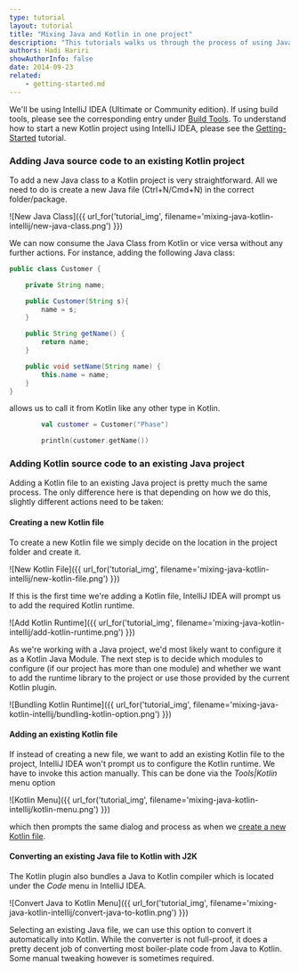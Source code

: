 ```yaml
---
type: tutorial
layout: tutorial
title: "Mixing Java and Kotlin in one project"
description: "This tutorials walks us through the process of using Java and Kotlin in a single IntelliJ IDEA project."
authors: Hadi Hariri
showAuthorInfo: false
date: 2014-09-23
related:
    - getting-started.md
---
```


We'll be using IntelliJ IDEA (Ultimate or Community edition). If using build tools, please see the corresponding
entry under [Build Tools](build-tools.html). To understand how to start a new Kotlin project using IntelliJ IDEA,
please see the [Getting-Started](getting-started.html) tutorial.

### Adding Java source code to an existing Kotlin project
To add a new Java class to a Kotlin project is very straightforward. All we need to do is create a new Java file (Ctrl+N/Cmd+N) in the correct folder/package.

![New Java Class]({{ url_for('tutorial_img', filename='mixing-java-kotlin-intellij/new-java-class.png') }})


We can now consume the Java Class from Kotlin or vice versa without any further actions. For instance, adding the following Java class:

``` java
public class Customer {

    private String name;

    public Customer(String s){
        name = s;
    }

    public String getName() {
        return name;
    }

    public void setName(String name) {
        this.name = name;
    }
}
```

allows us to call it from Kotlin like any other type in Kotlin.

``` kotlin
        val customer = Customer("Phase")

        println(customer.getName())
```


### Adding Kotlin source code to an existing Java project
Adding a Kotlin file to an existing Java project is pretty much the same process. The only difference here is that depending on how we do this, slightly different actions need to be taken:

#### Creating a new Kotlin file
To create a new Kotlin file we simply decide on the location in the project folder and create it.

![New Kotlin File]({{ url_for('tutorial_img', filename='mixing-java-kotlin-intellij/new-kotlin-file.png') }})

If this is the first time we're adding a Kotlin file, IntelliJ IDEA will prompt us to add the required Kotlin runtime.

![Add Kotlin Runtime]({{ url_for('tutorial_img', filename='mixing-java-kotlin-intellij/add-kotlin-runtime.png') }})

As we're working with a Java project, we'd most likely want to configure it as a Kotlin Java Module.
The next step is to decide which modules to configure (if our project has more than one module) and whether we want to
add the runtime library to the project or use those provided by the current Kotlin plugin.

![Bundling Kotlin Runtime]({{ url_for('tutorial_img', filename='mixing-java-kotlin-intellij/bundling-kotlin-option.png') }})

#### Adding an existing Kotlin file
If instead of creating a new file, we want to add an existing Kotlin file to the project, IntelliJ IDEA won't prompt us to configure the Kotlin runtime. We have to invoke
this action manually. This can be done via the *Tools\|Kotlin* menu option


![Kotlin Menu]({{ url_for('tutorial_img', filename='mixing-java-kotlin-intellij/kotlin-menu.png') }})


which then prompts the same dialog and process as when we [create a new Kotlin file](#creating-a-new-kotlin-file).

#### Converting an existing Java file to Kotlin with J2K

The Kotlin plugin also bundles a Java to Kotlin compiler which is located under the *Code* menu in IntelliJ IDEA.

![Convert Java to Kotlin Menu]({{ url_for('tutorial_img', filename='mixing-java-kotlin-intellij/convert-java-to-kotlin.png') }})

Selecting an existing Java file, we can use this option to convert it automatically into Kotlin.
While the converter is not full-proof, it does a pretty decent job of converting most boiler-plate code from Java to Kotlin. Some manual tweaking however is sometimes required.